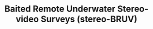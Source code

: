 ---
title: "Baited Remote Underwater Stereo-video Surveys (stereo-BRUV)"
excerpt: "A Field and Video-annotation Guide for Baited Remote Underwater Stereo-video Surveys of Demersal Fish Assemblages"
image: /assets/images/sops/bruv.jpg
external_url: https://benthic-bruvs-field-manual.github.io/
share: false
related: false
---